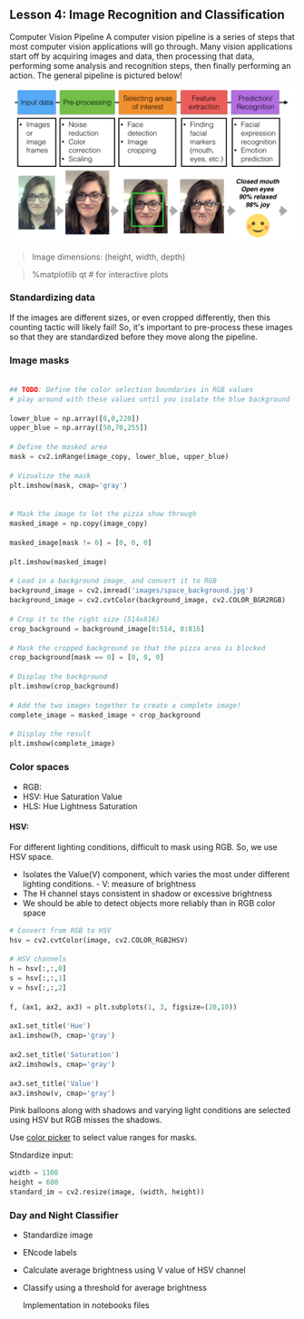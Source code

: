 ## Lesson 4: Image Recognition and Classification

Computer Vision Pipeline
A computer vision pipeline is a series of steps that most computer vision 
applications will go through. Many vision applications start off by acquiring 
images and data, then processing that data, performing some analysis and 
recognition steps, then finally performing an action. The general pipeline 
is pictured below!

![pipeline](../images/cv_pipeline.png)


> Image dimensions: (height, width, depth)

> %matplotlib qt  # for interactive plots


### Standardizing data

If the images are different sizes, or even cropped differently, then this 
counting tactic will likely fail! So, it's important to pre-process these 
images so that they are standardized before they move along the pipeline. 


### Image masks

```python

## TODO: Define the color selection boundaries in RGB values
# play around with these values until you isolate the blue background

lower_blue = np.array([0,0,220]) 
upper_blue = np.array([50,70,255])

# Define the masked area
mask = cv2.inRange(image_copy, lower_blue, upper_blue)

# Vizualize the mask
plt.imshow(mask, cmap='gray')


# Mask the image to let the pizza show through
masked_image = np.copy(image_copy)

masked_image[mask != 0] = [0, 0, 0]

plt.imshow(masked_image)

# Load in a background image, and convert it to RGB 
background_image = cv2.imread('images/space_background.jpg')
background_image = cv2.cvtColor(background_image, cv2.COLOR_BGR2RGB)

# Crop it to the right size (514x816)
crop_background = background_image[0:514, 0:816]

# Mask the cropped background so that the pizza area is blocked
crop_background[mask == 0] = [0, 0, 0]

# Display the background
plt.imshow(crop_background)

# Add the two images together to create a complete image!
complete_image = masked_image + crop_background

# Display the result
plt.imshow(complete_image)
```


### Color spaces

- RGB: 
- HSV: Hue Saturation Value
- HLS: Hue Lightness Saturation

#### HSV:

For different lighting conditions, difficult to mask using RGB. So, we use HSV
space.

- Isolates the Value(V) component, which varies the most under different
  lighting conditions. - V: measure of brightness
- The H channel stays consistent in shadow or excessive brightness
- We should be able to detect objects more reliably than in RGB color space

```python
# Convert from RGB to HSV
hsv = cv2.cvtColor(image, cv2.COLOR_RGB2HSV)

# HSV channels
h = hsv[:,:,0]
s = hsv[:,:,1]
v = hsv[:,:,2]

f, (ax1, ax2, ax3) = plt.subplots(1, 3, figsize=(20,10))

ax1.set_title('Hue')
ax1.imshow(h, cmap='gray')

ax2.set_title('Saturation')
ax2.imshow(s, cmap='gray')

ax3.set_title('Value')
ax3.imshow(v, cmap='gray')

```

Pink balloons along with shadows and varying light conditions are selected using
HSV but RGB misses the shadows. 

Use [color picker](https://www.w3schools.com/colors/colors_picker.asp) to select
value ranges for masks.


Stndardize input:

```python
width = 1100
height = 600
standard_im = cv2.resize(image, (width, height))
```

### Day and Night Classifier

- Standardize image
- ENcode labels
- Calculate average brightness using V value of HSV channel
- Classify using a threshold for average brightness

  Implementation in notebooks files

